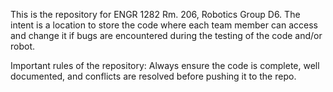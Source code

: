 This is the repository for ENGR 1282 Rm. 206, Robotics Group D6. The intent is a location to store the code where each team member can access and change it if bugs are encountered during the testing of the code and/or robot.

Important rules of the repository: Always ensure the code is complete, well documented, and conflicts are resolved before pushing it to the repo.

